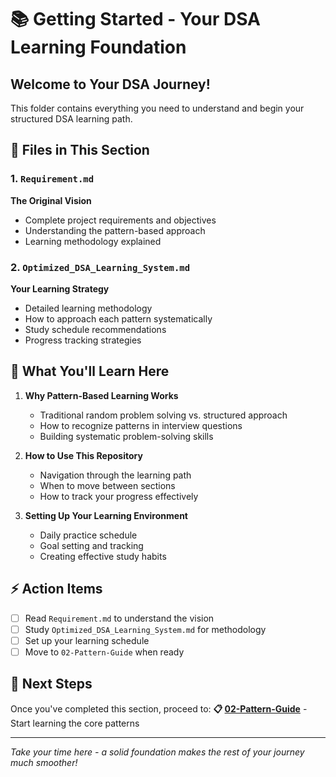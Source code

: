 # 📚 Getting Started - Your DSA Learning Foundation

## Welcome to Your DSA Journey!

This folder contains everything you need to understand and begin your structured DSA learning path.

## 📖 Files in This Section

### 1. `Requirement.md`
**The Original Vision**
- Complete project requirements and objectives
- Understanding the pattern-based approach
- Learning methodology explained

### 2. `Optimized_DSA_Learning_System.md`
**Your Learning Strategy**
- Detailed learning methodology
- How to approach each pattern systematically
- Study schedule recommendations
- Progress tracking strategies

## 🎯 What You'll Learn Here

1. **Why Pattern-Based Learning Works**
   - Traditional random problem solving vs. structured approach
   - How to recognize patterns in interview questions
   - Building systematic problem-solving skills

2. **How to Use This Repository**
   - Navigation through the learning path
   - When to move between sections
   - How to track your progress effectively

3. **Setting Up Your Learning Environment**
   - Daily practice schedule
   - Goal setting and tracking
   - Creating effective study habits

## ⚡ Action Items

- [ ] Read `Requirement.md` to understand the vision
- [ ] Study `Optimized_DSA_Learning_System.md` for methodology
- [ ] Set up your learning schedule
- [ ] Move to `02-Pattern-Guide` when ready

## 🔗 Next Steps

Once you've completed this section, proceed to:
**📋 [02-Pattern-Guide](../📋%2002-Pattern-Guide/)** - Start learning the core patterns

---

*Take your time here - a solid foundation makes the rest of your journey much smoother!*